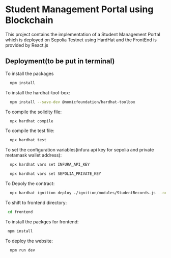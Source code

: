 
# Student Management Portal using Blockchain

This project contains the implementation of a Student Management Portal which is deployed on Sepolia Testnet using HardHat and the FrontEnd is provided by React.js





## Deployment(to be put in terminal)

To install the packages

```bash
  npm install
```

To install the hardhat-tool-box:

```bash
  npm install --save-dev @nomicfoundation/hardhat-toolbox
```

To compile the solidity file:

```bash
  npx hardhat compile
```
To compile the test file:

```bash
  npx hardhat test
```
To set the configuration variables(infura api key for sepolia and private metamask wallet address):

```bash
  npx hardhat vars set INFURA_API_KEY
```
```bash
  npx hardhat vars set SEPOLIA_PRIVATE_KEY
```
To Depoly the contract:

```bash
  npx hardhat ignition deploy ./ignition/modules/StudentRecords.js --network sepolia
```
To shift to frontend directory:

```bash
 cd frontend
```
To install the packges for frontend:

```bash
 npm install
```
To deploy the website:

```bash
  npm run dev
```
